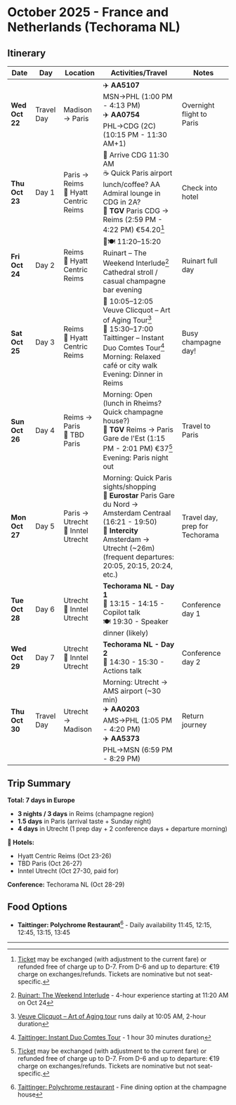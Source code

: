 # October 2025 - France and Netherlands (Techorama NL)

## Itinerary

| Date | Day | Location | Activities/Travel | Notes |
|------|-----|----------|------------------|-------|
| **Wed Oct 22** | Travel Day | Madison → Paris | ✈️ **AA5107** MSN→PHL (1:00 PM - 4:13 PM)<br>✈️ **AA0754** PHL→CDG (2C) (10:15 PM - 11:30 AM+1) | Overnight flight to Paris |
| **Thu Oct 23** | Day 1 | Paris → Reims<br>🏨 Hyatt Centric Reims | 🛬 Arrive CDG 11:30 AM<br>☕ Quick Paris airport lunch/coffee? AA Admiral lounge in CDG in 2A?<br>🚄 **TGV** Paris CDG → Reims (2:59 PM - 4:22 PM) €54.20[^1] | Check into hotel |
| **Fri Oct 24** | Day 2 | Reims<br>🏨 Hyatt Centric Reims | 🍾🍽️ 11:20–15:20 Ruinart – The Weekend Interlude[^2]<br>Cathedral stroll / casual champagne bar evening | Ruinart full day |
| **Sat Oct 25** | Day 3 | Reims<br>🏨 Hyatt Centric Reims | 🍾 10:05–12:05 Veuve Clicquot – Art of Aging Tour[^3]<br>🍾 15:30–17:00 Taittinger – Instant Duo Comtes Tour[^4]<br>Morning: Relaxed café or city walk<br>Evening: Dinner in Reims | Busy champagne day! |
| **Sun Oct 26** | Day 4 | Reims → Paris<br>🏨 TBD Paris | Morning: Open (lunch in Rheims? Quick champagne house?)<br>🚄 **TGV** Reims → Paris Gare de l'Est (1:15 PM - 2:01 PM) €37[^1]<br>Evening: Paris night out | Travel to Paris |
| **Mon Oct 27** | Day 5 | Paris → Utrecht<br>🏨 Inntel Utrecht | Morning: Quick Paris sights/shopping<br>🚄 **Eurostar** Paris Gare du Nord → Amsterdam Centraal (16:21 - 19:50)<br>🚄 **Intercity** Amsterdam → Utrecht (~26m) (frequent departures: 20:05, 20:15, 20:24, etc.) | Travel day, prep for Techorama |
| **Tue Oct 28** | Day 6 | Utrecht<br>🏨 Inntel Utrecht | **Techorama NL - Day 1**<br>🎤 13:15 - 14:15 - Copilot talk<br>🍽️ 19:30 - Speaker dinner (likely) | Conference day 1 |
| **Wed Oct 29** | Day 7 | Utrecht<br>🏨 Inntel Utrecht | **Techorama NL - Day 2**<br>🎤 14:30 - 15:30 - Actions talk | Conference day 2 |
| **Thu Oct 30** | Travel Day | Utrecht → Madison | Morning: Utrecht → AMS airport (~30 min)<br>✈️ **AA0203** AMS→PHL (1:05 PM - 4:20 PM)<br>✈️ **AA5373** PHL→MSN (6:59 PM - 8:29 PM) | Return journey |

## Trip Summary

**Total: 7 days in Europe**

- **3 nights / 3 days** in Reims (champagne region)
- **1.5 days** in Paris (arrival taste + Sunday night)  
- **4 days** in Utrecht (1 prep day + 2 conference days + departure morning)

**🏨 Hotels:**

- Hyatt Centric Reims (Oct 23-26)
- TBD Paris (Oct 26-27)
- Inntel Utrecht (Oct 27-30, paid for)

**Conference:** Techorama NL (Oct 28-29)

## Food Options

- **Taittinger: Polychrome Restaurant**[^5] - Daily availability 11:45, 12:15, 12:45, 13:15, 13:45

---

[^1]: [Ticket](https://www.sncf-connect.com/en-en/trips) may be exchanged (with adjustment to the current fare) or refunded free of charge up to D-7. From D-6 and up to departure: €19 charge on exchanges/refunds. Tickets are nominative but not seat-specific.
[^2]: [Ruinart: The Weekend Interlude](https://www.ruinart.com/en-us/laparenthesedefindesemaine.html) - 4-hour experience starting at 11:20 AM on Oct 24
[^3]: [Veuve Clicquot – Art of Aging tour](https://www.veuveclicquot.com/en-us/visit_us_the_art_of_aging.html) runs daily at 10:05 AM, 2-hour duration
[^4]: [Taittinger: Instant Duo Comtes Tour](https://book-a-visit.taittinger.fr/experiences/instant-duo-comtes) - 1 hour 30 minutes duration
[^5]: [Taittinger: Polychrome restaurant](https://book-a-visit.taittinger.fr/pages/restaurant/) - Fine dining option at the champagne house

